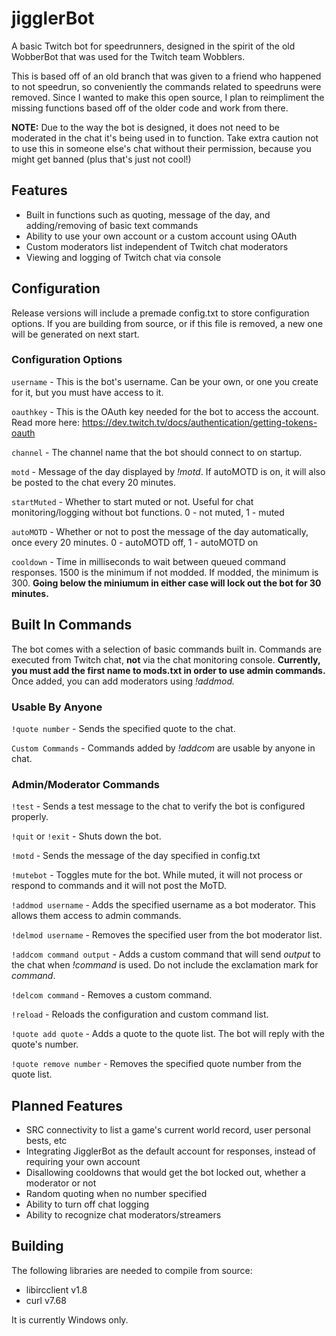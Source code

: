 # jigglerBot
 A basic Twitch bot for speedrunners, designed in the spirit of the old WobberBot that was used for the Twitch team Wobblers.
 
 This is based off of an old branch that was given to a friend who happened to not speedrun, so conveniently the commands related to speedruns were removed. Since I wanted to make this open source, I plan to reimpliment the missing functions based off of the older code and work from there.
 
 **NOTE:** Due to the way the bot is designed, it does not need to be moderated in the chat it's being used in to function. Take extra caution not to use this in someone else's chat without their permission, because you might get banned (plus that's just not cool!)
 
 ## Features
 * Built in functions such as quoting, message of the day, and adding/removing of basic text commands
 * Ability to use your own account or a custom account using OAuth
 * Custom moderators list independent of Twitch chat moderators
 * Viewing and logging of Twitch chat via console
 
 ## Configuration
 Release versions will include a premade config.txt to store configuration options. If you are building from source, or if this file is removed, a new one will be generated on next start.
 
 ### Configuration Options
`username` - This is the bot's username. Can be your own, or one you create for it, but you must have access to it.

`oauthkey` - This is the OAuth key needed for the bot to access the account. Read more here: https://dev.twitch.tv/docs/authentication/getting-tokens-oauth

`channel` - The channel name that the bot should connect to on startup.

`motd` - Message of the day displayed by *!motd*. If autoMOTD is on, it will also be posted to the chat every 20 minutes.

`startMuted` - Whether to start muted or not. Useful for chat monitoring/logging without bot functions. 0 - not muted, 1 - muted

`autoMOTD` - Whether or not to post the message of the day automatically, once every 20 minutes. 0 - autoMOTD off, 1 - autoMOTD on

`cooldown` - Time in milliseconds to wait between queued command responses. 1500 is the minimum if not modded. If modded, the minimum is 300. **Going below the miniumum in either case will lock out the bot for 30 minutes.**

## Built In Commands
The bot comes with a selection of basic commands built in. Commands are executed from Twitch chat, **not** via the chat monitoring console. **Currently, you must add the first name to mods.txt in order to use admin commands.** Once added, you can add moderators using *!addmod.*

### Usable By Anyone

`!quote number` - Sends the specified quote to the chat.

`Custom Commands` - Commands added by *!addcom* are usable by anyone in chat.

### Admin/Moderator Commands
`!test` - Sends a test message to the chat to verify the bot is configured properly.

`!quit` or `!exit` - Shuts down the bot.

`!motd` - Sends the message of the day specified in config.txt

`!mutebot` - Toggles mute for the bot. While muted, it will not process or respond to commands and it will not post the MoTD.

`!addmod username` - Adds the specified username as a bot moderator. This allows them access to admin commands.

`!delmod username` - Removes the specified user from the bot moderator list.

`!addcom command output` - Adds a custom command that will send *output* to the chat when *!command* is used. Do not include the exclamation mark for *command*.

`!delcom command` - Removes a custom command.

`!reload` - Reloads the configuration and custom command list.

`!quote add quote` - Adds a quote to the quote list. The bot will reply with the quote's number.

`!quote remove number` - Removes the specified quote number from the quote list.

 ## Planned Features
 * SRC connectivity to list a game's current world record, user personal bests, etc
 * Integrating JigglerBot as the default account for responses, instead of requiring your own account
 * Disallowing cooldowns that would get the bot locked out, whether a moderator or not
 * Random quoting when no number specified
 * Ability to turn off chat logging
 * Ability to recognize chat moderators/streamers
 
 ## Building
 The following libraries are needed to compile from source:
 * libircclient v1.8
 * curl v7.68
 
 It is currently Windows only.
